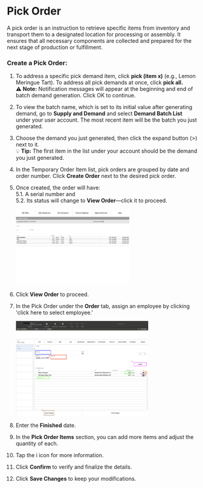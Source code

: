 # Pick Order

A pick order is an instruction to retrieve specific items from inventory and transport them to a designated location for processing or assembly. It ensures that all necessary components are collected and prepared for the next stage of production or fulfillment.

### Create a Pick Order:

1. To address a specific pick demand item, click **pick (item x)** (e.g., Lemon Meringue Tart). To address all pick demands at once, click **pick all.**  
   ⚠️ **Note:** Notification messages will appear at the beginning and end of batch demand generation. Click OK to continue.

2. To view the batch name, which is set to its initial value after generating demand, go to **Supply and Demand** and select **Demand Batch List** under your user account. The most recent item will be the batch you just generated.

3. Choose the demand you just generated, then click the expand button (>) next to it.  
   💡 **Tip:** The first item in the list under your account should be the demand you just generated.

4. In the Temporary Order Item list, pick orders are grouped by date and order number. Click **Create Order** next to the desired pick order.

5. Once created, the order will have:  
   5.1. A serial number and  
   5.2. Its status will change to **View Order**—click it to proceed.  

   <img src="https://github.com/Fx-Professional-Services/HorizonDocs/blob/staging/Horizon%20User%20Guide/00%20Assets/29_view_order.png" width="300" height="200">

6. Click **View Order** to proceed.
7. In the Pick Order under the **Order** tab, assign an employee by clicking 'click here to select employee.'  

   <img src="https://github.com/Fx-Professional-Services/HorizonDocs/blob/staging/Horizon%20User%20Guide/00%20Assets/27_pick_order.png" width="350" height="250">

7. Enter the **Finished** date.

8. In the **Pick Order Items** section, you can add more items and adjust the quantity of each.

9. Tap the i icon for more information.

10. Click **Confirm** to verify and finalize the details.

11. Click **Save Changes** to keep your modifications.